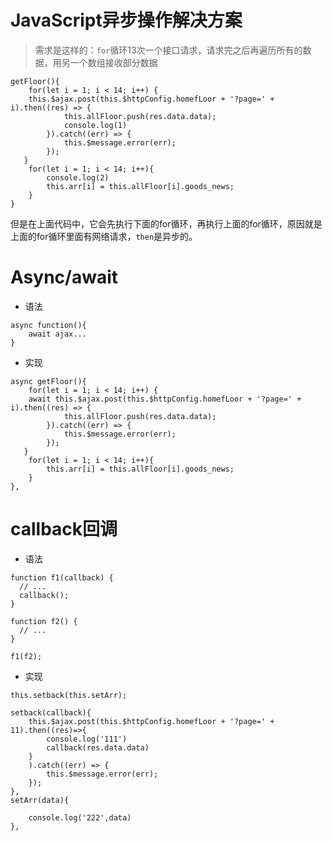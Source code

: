 # JavaScript异步操作解决方案

>需求是这样的：`for`循环13次一个接口请求，请求完之后再遍历所有的数据，用另一个数组接收部分数据

```
getFloor(){
	for(let i = 1; i < 14; i++) {
    this.$ajax.post(this.$httpConfig.homefLoor + '?page=' + i).then((res) => {
			this.allFloor.push(res.data.data);
			console.log(1)
		}).catch((err) => {
			this.$message.error(err);
		});
   }
	for(let i = 1; i < 14; i++){
		console.log(2)
		this.arr[i] = this.allFloor[i].goods_news;
	}
}
```

但是在上面代码中，它会先执行下面的for循环，再执行上面的for循环，原因就是上面的for循环里面有网络请求，`then`是异步的。

# Async/await

- 语法

```
async function(){
	await ajax...
}
```

- 实现

```
async getFloor(){
	for(let i = 1; i < 14; i++) {
    await this.$ajax.post(this.$httpConfig.homefLoor + '?page=' + i).then((res) => {
			this.allFloor.push(res.data.data);
		}).catch((err) => {
			this.$message.error(err);
		});
   }
	for(let i = 1; i < 14; i++){
		this.arr[i] = this.allFloor[i].goods_news;
	}
},
```

# callback回调

- 语法

```
function f1(callback) {
  // ...
  callback();
}

function f2() {
  // ...
}

f1(f2);
```

- 实现

```
this.setback(this.setArr);

setback(callback){
	this.$ajax.post(this.$httpConfig.homefLoor + '?page=' + 11).then((res)=>{
		console.log('111')
		callback(res.data.data)
	}
	).catch((err) => {
		this.$message.error(err);
	});
},
setArr(data){
	
	console.log('222',data)
},
```